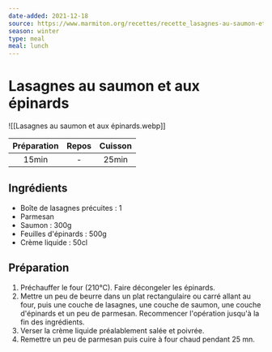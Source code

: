 ```yaml
---
date-added: 2021-12-18
source: https://www.marmiton.org/recettes/recette_lasagnes-au-saumon-et-aux-epinards_14665.aspx
season: winter
type: meal
meal: lunch
---
```


# Lasagnes au saumon et aux épinards

![[Lasagnes au saumon et aux épinards.webp]]

| Préparation | Repos | Cuisson |
|:-----------:|:-----:|:-------:|
|    15min    |   -   |  25min  |

## Ingrédients

- Boîte de lasagnes précuites : 1
- Parmesan
- Saumon : 300g
- Feuilles d'épinards : 500g
- Crème liquide : 50cl

## Préparation

1. Préchauffer le four (210°C). Faire décongeler les épinards.
2. Mettre un peu de beurre dans un plat rectangulaire ou carré allant au four, puis une couche de lasagnes, une couche de saumon, une couche d'épinards et un peu de parmesan. Recommencer l'opération jusqu'à la fin des ingrédients.
3. Verser la crème liquide préalablement salée et poivrée.
4. Remettre un peu de parmesan puis cuire à four chaud pendant 25 mn.
